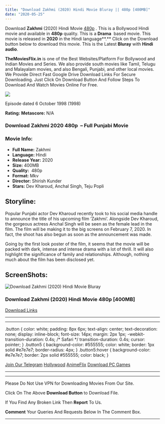 ```yaml
---
title: "Download Zakhmi (2020) Hindi Movie Bluray || 480p [400MB]"
date: "2020-05-25"
---
```


Download **Zakhmi** (2020) Hindi Movie [480p](https://1moviesflix.com/480p-movies/) . This is a Bollywood Hindi movie and available in **480p** quality. This is a **Drama**  based movie. This movie is released in **2020** in the Hindi language**.** Click on the Download button below to download this movie. This is the Latest **Bluray** with **Hindi audio**.

**TheMoviesFlix.in** is one of the Best Websites/Platform For Bollywood and Indian Movies and Series. We also provide south movies like Tamil, Telugu and Malayalam movies, and also Bengali, Punjabi, and other local movies. We Provide Direct Fast Google Drive Download Links For Secure Downloading. Just Click On Download Button And Follow Steps To Download And Watch Movies Online For Free.

[![](https://m.media-amazon.com/images/M/MV5BMjE1NTc3ODY5OF5BMl5BanBnXkFtZTcwNDQzMjMyOA@@._V1_SX300.jpg)](https://www.imdb.com/title/tt1117310/ "Episode dated 6 October 1998")

Episode dated 6 October 1998 (1998)

**Rating:** **Metascore:** N/A

### Download Zakhmi 2020 480p  – Full Punjabi Movie

### Movie Info:

- **Full Name:** Zakhmi
- **Language:** Hindi
- **Release Year:** 2020
- **Size:** 400MB
- **Quality:**  480p
- **Format:** Mkv
- **Director:** Shirish Kunder
- **Stars:** Dev Kharoud, Anchal Singh, Teju Popli

## Storyline:

Popular Punjabi actor Dev Kharoud recently took to his social media handle to announce the title of his upcoming film ‘Zakhmi’. Alongside Dev Kharoud, the gorgeous actress Anchal Singh will be seen as the female lead in the film. The film will be making it to the big screens on February 7, 2020. 
In fact, the shoot has also begun as soon as the announcement was made.

Going by the first look poster of the film, it seems that the movie will be packed with dark, intense and intense drama with a lot of thrill. It will also highlight the significance of family and relationships. Although, nothing much about the film has been disclosed yet.

## ScreenShots:

![Download Zakhmi (2020) Hindi Movie Bluray](https://i.imgur.com/96zMH2P.jpg)

### Download Zakhmi (2020) Hindi Movie 480p \[400MB\] 

[Download Links](https://1moviesflix.com?a270777880=TFpxUFZLR21xQWVEZkl6WVpaTjlYNVQxQm03Y2k2Ry82RmJPR0tFS09IRytHRHpoaThmZmRJRTVYYTVmK1R1NkorMUVtRThpdFRZUkl6cU9hV1VuU0xucDdubXNpejU2KzFKOXlENUlSUWc9)

* * *

* * *

.button { color: white; padding: 8px 6px; text-align: center; text-decoration: none; display: inline-block; font-size: 14px; margin: 2px 1px; -webkit-transition-duration: 0.4s; /\* Safari \*/ transition-duration: 0.4s; cursor: pointer; } .button5 { background-color: #555555; color: white; border: 1px solid #e7e7e7; border-radius: 4px; } .button5:hover { background-color: #e7e7e7; border: 2px solid #555555; color: black; }

[Join Our Telegram](http://gdrivepro.xyz/join.php) [Hollywood](https://moviesverse.com/) [AnimeFlix](https://animeflix.in/) [Download PC Games](https://gamesflix.net/)  

* * *

* * *

  

Please Do Not Use VPN for Downloading Movies From Our Site.

Click On The Above **Download Button** to Download File.

If You Find Any Broken Link Then **Report** To Us.

**Comment** Your Queries And Requests Below In The Comment Box.

* * *
